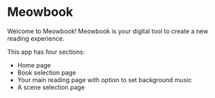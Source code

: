 # Meowbook

Welcome to Meowbook! Meowbook is your digital tool to create a new reading experience. 

This app has four sections:

- Home page
- Book selection page
- Your main reading page with option to set background music
- A scene selection page 